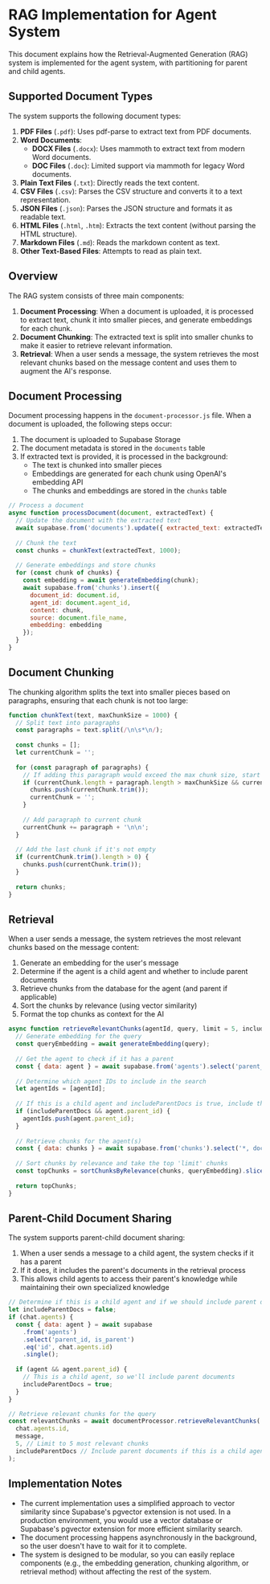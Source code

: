 # RAG Implementation for Agent System

This document explains how the Retrieval-Augmented Generation (RAG) system is implemented for the agent system, with partitioning for parent and child agents.

## Supported Document Types

The system supports the following document types:

1. **PDF Files** (`.pdf`): Uses pdf-parse to extract text from PDF documents.
2. **Word Documents**:
   - **DOCX Files** (`.docx`): Uses mammoth to extract text from modern Word documents.
   - **DOC Files** (`.doc`): Limited support via mammoth for legacy Word documents.
3. **Plain Text Files** (`.txt`): Directly reads the text content.
4. **CSV Files** (`.csv`): Parses the CSV structure and converts it to a text representation.
5. **JSON Files** (`.json`): Parses the JSON structure and formats it as readable text.
6. **HTML Files** (`.html`, `.htm`): Extracts the text content (without parsing the HTML structure).
7. **Markdown Files** (`.md`): Reads the markdown content as text.
8. **Other Text-Based Files**: Attempts to read as plain text.

## Overview

The RAG system consists of three main components:

1. **Document Processing**: When a document is uploaded, it is processed to extract text, chunk it into smaller pieces, and generate embeddings for each chunk.
2. **Document Chunking**: The extracted text is split into smaller chunks to make it easier to retrieve relevant information.
3. **Retrieval**: When a user sends a message, the system retrieves the most relevant chunks based on the message content and uses them to augment the AI's response.

## Document Processing

Document processing happens in the `document-processor.js` file. When a document is uploaded, the following steps occur:

1. The document is uploaded to Supabase Storage
2. The document metadata is stored in the `documents` table
3. If extracted text is provided, it is processed in the background:
   - The text is chunked into smaller pieces
   - Embeddings are generated for each chunk using OpenAI's embedding API
   - The chunks and embeddings are stored in the `chunks` table

```javascript
// Process a document
async function processDocument(document, extractedText) {
  // Update the document with the extracted text
  await supabase.from('documents').update({ extracted_text: extractedText }).eq('id', document.id);
  
  // Chunk the text
  const chunks = chunkText(extractedText, 1000);
  
  // Generate embeddings and store chunks
  for (const chunk of chunks) {
    const embedding = await generateEmbedding(chunk);
    await supabase.from('chunks').insert({
      document_id: document.id,
      agent_id: document.agent_id,
      content: chunk,
      source: document.file_name,
      embedding: embedding
    });
  }
}
```

## Document Chunking

The chunking algorithm splits the text into smaller pieces based on paragraphs, ensuring that each chunk is not too large:

```javascript
function chunkText(text, maxChunkSize = 1000) {
  // Split text into paragraphs
  const paragraphs = text.split(/\n\s*\n/);
  
  const chunks = [];
  let currentChunk = '';
  
  for (const paragraph of paragraphs) {
    // If adding this paragraph would exceed the max chunk size, start a new chunk
    if (currentChunk.length + paragraph.length > maxChunkSize && currentChunk.length > 0) {
      chunks.push(currentChunk.trim());
      currentChunk = '';
    }
    
    // Add paragraph to current chunk
    currentChunk += paragraph + '\n\n';
  }
  
  // Add the last chunk if it's not empty
  if (currentChunk.trim().length > 0) {
    chunks.push(currentChunk.trim());
  }
  
  return chunks;
}
```

## Retrieval

When a user sends a message, the system retrieves the most relevant chunks based on the message content:

1. Generate an embedding for the user's message
2. Determine if the agent is a child agent and whether to include parent documents
3. Retrieve chunks from the database for the agent (and parent if applicable)
4. Sort the chunks by relevance (using vector similarity)
5. Format the top chunks as context for the AI

```javascript
async function retrieveRelevantChunks(agentId, query, limit = 5, includeParentDocs = false) {
  // Generate embedding for the query
  const queryEmbedding = await generateEmbedding(query);
  
  // Get the agent to check if it has a parent
  const { data: agent } = await supabase.from('agents').select('parent_id').eq('id', agentId).single();
  
  // Determine which agent IDs to include in the search
  let agentIds = [agentId];
  
  // If this is a child agent and includeParentDocs is true, include the parent's documents
  if (includeParentDocs && agent.parent_id) {
    agentIds.push(agent.parent_id);
  }
  
  // Retrieve chunks for the agent(s)
  const { data: chunks } = await supabase.from('chunks').select('*, documents(file_name)').in('agent_id', agentIds);
  
  // Sort chunks by relevance and take the top 'limit' chunks
  const topChunks = sortChunksByRelevance(chunks, queryEmbedding).slice(0, limit);
  
  return topChunks;
}
```

## Parent-Child Document Sharing

The system supports parent-child document sharing:

1. When a user sends a message to a child agent, the system checks if it has a parent
2. If it does, it includes the parent's documents in the retrieval process
3. This allows child agents to access their parent's knowledge while maintaining their own specialized knowledge

```javascript
// Determine if this is a child agent and if we should include parent documents
let includeParentDocs = false;
if (chat.agents) {
  const { data: agent } = await supabase
    .from('agents')
    .select('parent_id, is_parent')
    .eq('id', chat.agents.id)
    .single();
  
  if (agent && agent.parent_id) {
    // This is a child agent, so we'll include parent documents
    includeParentDocs = true;
  }
}

// Retrieve relevant chunks for the query
const relevantChunks = await documentProcessor.retrieveRelevantChunks(
  chat.agents.id,
  message,
  5, // Limit to 5 most relevant chunks
  includeParentDocs // Include parent documents if this is a child agent
);
```

## Implementation Notes

- The current implementation uses a simplified approach to vector similarity since Supabase's pgvector extension is not used. In a production environment, you would use a vector database or Supabase's pgvector extension for more efficient similarity search.
- The document processing happens asynchronously in the background, so the user doesn't have to wait for it to complete.
- The system is designed to be modular, so you can easily replace components (e.g., the embedding generation, chunking algorithm, or retrieval method) without affecting the rest of the system.
